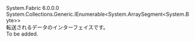 <Type Name="IOperationData" FullName="System.Fabric.IOperationData">
  <TypeSignature Language="C#" Value="public interface IOperationData : System.Collections.Generic.IEnumerable&lt;ArraySegment&lt;byte&gt;&gt;" />
  <TypeSignature Language="ILAsm" Value=".class public interface auto ansi abstract IOperationData implements class System.Collections.Generic.IEnumerable`1&lt;valuetype System.ArraySegment`1&lt;unsigned int8&gt;&gt;, class System.Collections.IEnumerable" />
  <TypeSignature Language="DocId" Value="T:System.Fabric.IOperationData" />
  <TypeSignature Language="VB.NET" Value="Public Interface IOperationData&#xA;Implements IEnumerable(Of ArraySegment(Of Byte))" />
  <TypeSignature Language="F#" Value="type IOperationData = interface&#xA;    interface seq&lt;ArraySegment&lt;byte&gt;&gt;&#xA;    interface IEnumerable" />
  <AssemblyInfo>
    <AssemblyName>System.Fabric</AssemblyName>
    <AssemblyVersion>6.0.0.0</AssemblyVersion>
  </AssemblyInfo>
  <Interfaces>
    <Interface>
      <InterfaceName>System.Collections.Generic.IEnumerable&lt;System.ArraySegment&lt;System.Byte&gt;&gt;</InterfaceName>
    </Interface>
  </Interfaces>
  <Docs>
    <summary>
      <para>転送されるデータのインターフェイスです。</para>
    </summary>
    <remarks>To be added.</remarks>
  </Docs>
  <Members />
</Type>